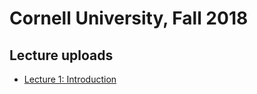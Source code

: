 # Cornell University, Fall 2018 
## Lecture uploads

* [Lecture 1: Introduction](./Lecture1-intro.pdf)
